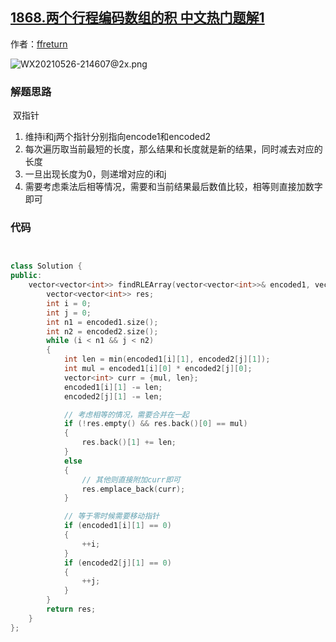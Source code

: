 ## [1868.两个行程编码数组的积 中文热门题解1](https://leetcode.cn/problems/product-of-two-run-length-encoded-arrays/solutions/100000/1868-cjian-dan-yi-dong-de-shuang-zhi-zhe-53jg)

作者：[ffreturn](https://leetcode.cn/u/ffreturn)

![WX20210526-214607@2x.png](https://pic.leetcode-cn.com/1622036808-QWNxMT-WX20210526-214607@2x.png)


### 解题思路
 双指针
1. 维持i和j两个指针分别指向encode1和encoded2
2. 每次遍历取当前最短的长度，那么结果和长度就是新的结果，同时减去对应的长度
3. 一旦出现长度为0，则递增对应的i和j
4. 需要考虑乘法后相等情况，需要和当前结果最后数值比较，相等则直接加数字即可

### 代码

```cpp


class Solution {
public:
    vector<vector<int>> findRLEArray(vector<vector<int>>& encoded1, vector<vector<int>>& encoded2) {
        vector<vector<int>> res;
        int i = 0;
        int j = 0;
        int n1 = encoded1.size();
        int n2 = encoded2.size();
        while (i < n1 && j < n2)
        {
            int len = min(encoded1[i][1], encoded2[j][1]);
            int mul = encoded1[i][0] * encoded2[j][0];
            vector<int> curr = {mul, len};
            encoded1[i][1] -= len;
            encoded2[j][1] -= len;

            // 考虑相等的情况，需要合并在一起
            if (!res.empty() && res.back()[0] == mul)
            {
                res.back()[1] += len;
            }
            else
            {
                // 其他则直接附加curr即可
                res.emplace_back(curr);
            }

            // 等于零时候需要移动指针
            if (encoded1[i][1] == 0)
            {
                ++i;
            }
            if (encoded2[j][1] == 0)
            {
                ++j;
            }
        }
        return res;
    }
};
```
